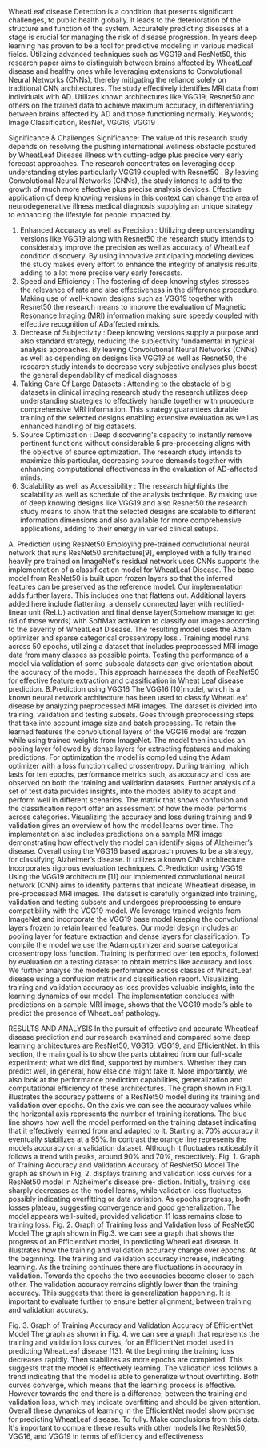 WheatLeaf disease Detection is a condition that presents significant challenges, to public
health globally. It leads to the deterioration of the structure and function of the system.
Accurately predicting diseases at a stage is crucial for managing the risk of disease
progression. In years deep learning has proven to be a tool for predictive modeling in
various medical fields. Utilizing advanced techniques such as VGG19 and
ResNet50, this research paper aims to distinguish between brains affected by WheatLeaf
disease and healthy ones while leveraging extensions to Convolutional Neural Networks
(CNNs), thereby mitigating the reliance solely on traditional CNN architectures. The study
effectively identifies MRI data from individuals with AD. Utilizes known architectures like
VGG19, Resnet50 and others on the trained data to achieve maximum accuracy, in
differentiating between brains affected by AD and those functioning normally.
Keywords; Image Classification, ResNet, VGG16, VGG19 .

 Significance & Challenges
Significance:
The value of this research study depends on resolving the pushing international wellness
obstacle postured by WheatLeaf Disease illness with cutting-edge plus precise very early forecast
approaches. The research concentrates on leveraging deep understanding styles particularly
VGG19 coupled with Resnet50 . By leaving
Convolutional Neural Networks (CNNs), the study intends to add to the growth of much
more effective plus precise analysis devices. Effective application of deep knowing
versions in this context can change the area of neurodegenerative illness medical diagnosis
supplying an unique strategy to enhancing the lifestyle for people impacted by.
1. Enhanced Accuracy as well as Precision :
Utilizing deep understanding versions like VGG19 along with Resnet50 the research study
intends to considerably improve the precision as well as accuracy of WheatLeaf condition
discovery. By using innovative anticipating modeling devices the study makes every effort
to enhance the integrity of analysis results, adding to a lot more precise very early forecasts.
2. Speed and Efficiency :
The fostering of deep knowing styles stresses the relevance of rate and also effectiveness
in the difference procedure. Making use of well-known designs such as VGG19 together
with Resnet50 the research means to improve the evaluation of Magnetic Resonance
Imaging (MRI) information making sure speedy coupled with effective recognition of ADaffected minds.
3. Decrease of Subjectivity :
Deep knowing versions supply a purpose and also standard strategy, reducing the
subjectivity fundamental in typical analysis approaches. By leaving Convolutional Neural
Networks (CNNs) as well as depending on designs like VGG19 as well as Resnet50, the
research study intends to decrease very subjective analyses plus boost the general
dependability of medical diagnoses.
4. Taking Care Of Large Datasets :
Attending to the obstacle of big datasets in clinical imaging research study the research
utilizes deep understanding strategies to effectively handle together with procedure
comprehensive MRI information. This strategy guarantees durable training of the selected
designs enabling extensive evaluation as well as enhanced handling of big datasets.
5. Source Optimization :
Deep discovering's capacity to instantly remove pertinent functions without considerable
5
pre-processing aligns with the objective of source optimization. The research study intends
to maximize this particular, decreasing source demands together with enhancing
computational effectiveness in the evaluation of AD-affected minds.
6. Scalability as well as Accessibility :
The research highlights the scalability as well as schedule of the analysis technique. By
making use of deep knowing designs like VGG19 and also Resnet50 the research study
means to show that the selected designs are scalable to different information dimensions
and also available for more comprehensive applications, adding to their energy in varied
clinical setups.

A. Prediction using ResNet50
Employing pre-trained convolutional neural network that runs ResNet50
architecture[9], employed with a fully trained heavily pre trained on ImageNet's residual
network uses CNNs supports the implementation of a classification model for WheatLeaf Disease. 
The base model from ResNet50 is built upon frozen layers so that the
inferred features can be preserved as the reference model. Our implementation adds
further layers. This includes one that flattens out. Additional layers added here include
flattening, a densely connected layer with rectified-linear unit (ReLU) activation and
final dense layer(Somehow manage to get rid of those words) with SoftMax activation
to classify our images according to the severity of WheatLeaf Disease. The resulting model uses
the Adam optimizer and sparse categorical crossentropy loss . Training model runs across
50 epochs, utilizing a dataset that includes preprocessed MRI image data from many
classes as possible points. Testing the performance of a model via validation of some
subscale datasets can give orientation about the accuracy of the model. This approach
harnesses the depth of ResNet50 for effective feature extraction and classification in
Wheat Leaf disease prediction.
B.Prediction using VGG16
 The VGG16 [10]model, which is a known neural network architecture has been used
to classify WheatLeaf disease by analyzing preprocessed MRI images. The dataset is
divided into training, validation and testing subsets. Goes through preprocessing steps that
take into account image size and batch processing. To retain the learned features the
convolutional layers of the VGG16 model are frozen while using trained weights from
ImageNet. The model then includes an pooling layer followed by dense layers for
extracting features and making predictions. For optimization the model is compiled using
the Adam optimizer with a loss function called crossentropy. During training, which lasts
for ten epochs, performance metrics such, as accuracy and loss are observed on both the
training and validation datasets. Further analysis of a set of test data provides insights,
into the models ability to adapt and perform well in different scenarios. The matrix that
shows confusion and the classification report offer an assessment of how the model
performs across categories. Visualizing the accuracy and loss during training and
9
validation gives an overview of how the model learns over time. The implementation also
includes predictions on a sample MRI image demonstrating how effectively the model
can identify signs of Alzheimer’s disease. Overall using the VGG16 based approach
proves to be a strategy, for classifying Alzheimer’s disease. It utilizes a known CNN
architecture. Incorporates rigorous evaluation techniques.
C.Prediction using VGG19
Using the VGG19 architecture [11] our implemented convolutional neural network
(CNN) aims to identify patterns that indicate Wheatleaf disease, in pre-processed MRI
images. The dataset is carefully organized into training, validation and testing subsets
and undergoes preprocessing to ensure compatibility with the VGG19 model. We
leverage trained weights from ImageNet and incorporate the VGG19 base model keeping
the convolutional layers frozen to retain learned features. Our model design includes an
pooling layer for feature extraction and dense layers for classification. To compile the
model we use the Adam optimizer and sparse categorical crossentropy loss function.
Training is performed over ten epochs, followed by evaluation on a testing dataset to
obtain metrics like accuracy and loss. We further analyse the models performance across
classes of WheatLeaf disease using a confusion matrix and classification report.
Visualizing training and validation accuracy as loss provides valuable insights, into the
learning dynamics of our model. The implementation concludes with predictions on a
sample MRI image, shows that the VGG19 model’s able to predict the presence of
WheatLeaf pathology.

RESULTS AND ANALYSIS
In the pursuit of effective and accurate Wheatleaf disease prediction and our research
examined and compared some deep learning architectures are ResNet50, VGG16,
VGG19, and EfficientNet. In this section, the main goal is to show the parts obtained from
our full-scale experiment; what we did find, supported by numbers. Whether they can
predict well, in general, how else one might take it. More importantly, we also look at the
performance prediction capabilities, generalization and computational efficiency of these
architectures.
The graph shown in Fig.1. illustrates the accuracy patterns of a ResNet50 model during
its training and validation over epochs. On the axis we can see the accuracy values while
the horizontal axis represents the number of training iterations. The blue line shows how
well the model performed on the training dataset indicating that it effectively learned from
and adapted to it. Starting at 70% accuracy it eventually stabilizes at a 95%. In contrast
the orange line represents the models accuracy on a validation dataset. Although it
fluctuates noticeably it follows a trend with peaks, around 90% and 70%, respectively.
 Fig. 1. Graph of Training Accuracy and Validation Accuracy of ResNet50 Model
The graph as shown in Fig. 2. displays training and validation loss curves for a
ResNet50 model in Alzheimer's disease pre- diction. Initially, training loss sharply
decreases as the model learns, while validation loss fluctuates, possibly indicating
overfitting or data variation. As epochs progress, both losses plateau, suggesting
convergence and good generalization. The model appears well-suited, provided validation
11
loss remains close to training loss.
 Fig. 2. Graph of Training loss and Validation loss of ResNet50 Model
The graph shown in Fig.3. we can see a graph that shows the progress of an EfficientNet
model, in predicting WheatLeaf disease. It illustrates how the training and validation
accuracy change over epochs. At the beginning. The training and validation accuracy
increase, indicating learning. As the training continues there are fluctuations in accuracy in
validation. Towards the epochs the two accuracies become closer to each other. The
validation accuracy remains slightly lower than the training accuracy. This suggests that
there is generalization happening. It is important to evaluate further to ensure better
alignment, between training and validation accuracy.

 Fig. 3. Graph of Training Accuracy and Validation Accuracy of EfficientNet Model
The graph as shown in Fig. 4. we can see a graph that represents the training and
validation loss curves, for an EfficientNet model used in predicting WheatLeaf disease
[13]. At the beginning the training loss decreases rapidly. Then stabilizes as more epochs
are completed. This suggests that the model is effectively learning. The validation loss
follows a trend indicating that the model is able to generalize without overfitting. Both
curves converge, which means that the learning process is effective. However towards the
end there is a difference, between the training and validation loss, which may indicate
overfitting and should be given attention. Overall these dynamics of learning in the
EfficientNet model show promise for predicting WheatLeaf disease. To fully. Make
conclusions from this data. It's important to compare these results with other models like
ResNet50, VGG16, and VGG19 in terms of efficiency and effectiveness 
